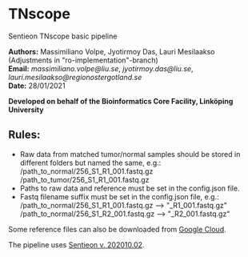 # TNscope
Sentieon TNscope basic pipeline

__Authors:__ Massimiliano Volpe, Jyotirmoy Das, Lauri Mesilaakso (Adjustments in "ro-implementation"-branch)\
__Email:__ _massimiliano.volpe@liu.se_, _jyotirmoy.das@liu.se_, _lauri.mesilaakso@regionostergotland.se_\
__Date:__ 28/01/2021

__Developed on behalf of the Bioinformatics Core Facility, Linköping University__

## Rules:
- Raw data from matched tumor/normal samples should be stored in different folders but named the same, e.g.:\
  /path_to_normal/256_S1_R1_001.fastq.gz\
  /path_to_tumor/256_S1_R1_001.fastq.gz
- Paths to raw data and reference must be set in the config.json file.
- Fastq filename suffix must be set in the config.json file, e.g.:\
  /path_to_normal/256_S1_R1_001.fastq.gz --> "_R1_001.fastq.gz"\
  /path_to_normal/256_S1_R2_001.fastq.gz --> "_R2_001.fastq.gz"


Some reference files can also be downloaded from [Google Cloud](https://console.cloud.google.com/storage/browser/gcp-public-data--broad-references/hg19/v0?pageState=(%22StorageObjectListTable%22:(%22f%22:%22%255B%255D%22))&prefix=&forceOnObjectsSortingFiltering=false 'Link to the resource').

The pipeline uses [Sentieon v. 202010.02](https://support.sentieon.com/versions/202010.02/manual/).